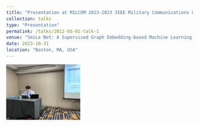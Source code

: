 ```yaml
---
title: "Presentation at MILCOM 2023-2023 IEEE Military Communications Conference (MILCOM)"
collection: talks
type: "Presentation"
permalink: /talks/2012-03-01-talk-1
venue: "SmiLe Net: A Supervised Graph Embedding-based Machine Learning Approach for NextG Vulnerability Detection"
date: 2023-10-31
location: "Boston, MA, USA"
---
```


<img src="../images/Milcom.jpg" alt="MILCOM" width="200">

